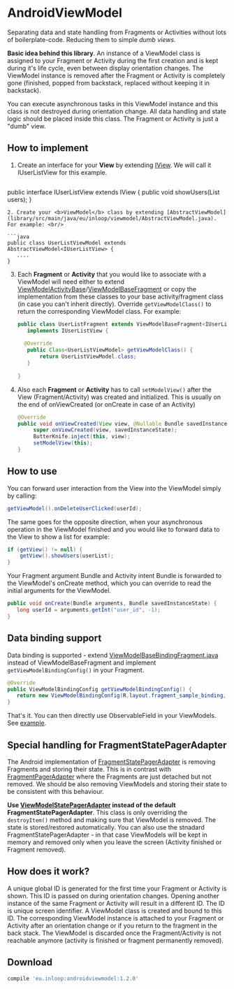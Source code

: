 AndroidViewModel
================

Separating data and state handling from Fragments or Activities without lots of boilerplate-code. Reducing them to simple <i>dumb views</i>.

<b>Basic idea behind this library</b>.
An instance of a ViewModel class is assigned to your Fragment or Activity during the first creation and is kept during it's life cycle, even between display orientation changes. The ViewModel instance is removed after the Fragment or Activity is completely gone (finished, popped from backstack, replaced without keeping it in backstack).

You can execute asynchronous tasks in this ViewModel instance and this class is not destroyed during orientation change. All data handling and state logic should be placed inside this class. The Fragment or Activity is just a "dumb" view.


How to implement
--------

1. Create an interface for your <b>View</b> by extending [IView](library/src/main/java/eu/inloop/viewmodel/IView.java). We will call it IUserListView for this example.

   ```java
   
  public interface IUserListView extends IView {
      public void showUsers(List<User> users);
  }
   ```
2. Create your <b>ViewModel</b> class by extending [AbstractViewModel](library/src/main/java/eu/inloop/viewmodel/AbstractViewModel.java). For example: <br/>

   ```java
   public class UserListViewModel extends AbstractViewModel<IUserListView> {
      ....
   }
   ```
3. Each <b>Fragment</b> or <b>Activity</b> that you would like to associate with a ViewModel will need either to extend [ViewModelActivityBase](library/src/main/java/eu/inloop/viewmodel/base/ViewModelBaseActivity.java)/[ViewModelBaseFragment](library/src/main/java/eu/inloop/viewmodel/base/ViewModelBaseFragment.java) or copy the implementation from these classes to your base activity/fragment class (in case you can't inherit directly). Override ```getViewModelClass()``` to return the corresponding ViewModel class. For example: <br/>
  
   ```java
   public class UserListFragment extends ViewModelBaseFragment<IUserListView, UserListViewModel> 
      implements IUserListView {
      
     @Override
      public Class<UserListViewModel> getViewModelClass() {
          return UserListViewModel.class;
      }
      
   }
   ```

4. Also each <b>Fragment</b> or <b>Activity</b> has to call ```setModelView()``` after the View (Fragment/Activity) was created and initialized. This is usually on the end of onViewCreated (or onCreate in case of an Activity) <br/>
  
   ```java
   @Override
   public void onViewCreated(View view, @Nullable Bundle savedInstanceState) {
        super.onViewCreated(view, savedInstanceState);
        ButterKnife.inject(this, view);
        setModelView(this);
   }
   ```  
  
How to use
--------

You can forward user interaction from the View into the ViewModel simply by calling:

  ```java
  getViewModel().onDeleteUserClicked(userId);
  ```
  
The same goes for the opposite direction, when your asynchronous operation in the ViewModel finished and you would like to forward data to the View to show a list for example:

  ```java
  if (getView() != null) {
      getView().showUsers(userList);
  }
  ```

Your Fragment argument Bundle and Activity intent Bundle is forwarded to the ViewModel's onCreate method, which you can override to read the initial arguments for the ViewModel.

   ```java 
   public void onCreate(Bundle arguments, Bundle savedInstanceState) {
      long userId = arguments.getInt("user_id", -1);
   }
   ``` 

Data binding support
--------
Data binding is supported - extend [ViewModelBaseBindingFragment.java](library/src/main/java/eu/inloop/viewmodel/binding/ViewModelBaseBindingFragment.java) instead of ViewModelBaseFragment and implement ```getViewModelBindingConfig()``` in your Fragment.

   ``` java
   @Override
   public ViewModelBindingConfig getViewModelBindingConfig() {
      return new ViewModelBindingConfig(R.layout.fragment_sample_binding, getActivity());
   }
   ```

That's it. You can then directly use ObservableField in your ViewModels. See [example](sample/src/main/java/eu/inloop/viewmodel/sample/viewmodel/SampleBindingViewModel.java). 

Special handling for FragmentStatePagerAdapter
--------
The Android implementation of [FragmentStatePagerAdapter](https://developer.android.com/reference/android/support/v4/app/FragmentStatePagerAdapter.html) is removing Fragments and storing their state. This is in contrast with [FragmentPagerAdapter](https://developer.android.com/reference/android/support/v4/app/FragmentPagerAdapter.html) where the Fragments are just detached but not removed.
We should be also removing ViewModels and storing their state to be consistent with this behaviour.

<b>Use [ViewModelStatePagerAdapter](library/src/main/java/eu/inloop/viewmodel/support/ViewModelStatePagerAdapter.java) instead of the default FragmentStatePagerAdapter</b>. This class is only overriding the ```destroyItem()``` method and making sure that ViewModel is removed. The state is stored/restored automatically.
You can also use the stnadard FragmentStatePagerAdapter - in that case ViewModels will be kept in memory and removed only when you leave the screen (Activity finished or Fragment removed).

How does it work?
--------

A unique global ID is generated for the first time your Fragment or Activity is shown. This ID is passed on during orientation changes. Opening another instance of the same Fragment or Activity will result in a different ID. The ID is unique screen identifier. A ViewModel class is created and bound to this ID. The corresponding ViewModel instance is attached to your Fragment or Activity after an orientation change or if you return to the fragment in the back stack.
The ViewModel is discarded once the Fragment/Activity is not reachable anymore (activity is finished or fragment permanently removed).


Download
--------

```groovy
compile 'eu.inloop:androidviewmodel:1.2.0'
```
